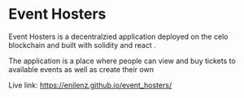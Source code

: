 # Event Hosters

Event Hosters is a decentralzied application deployed on the celo blockchain and built with solidity and react .

The application is a place where people can view and buy tickets to available events as well as create their own

Live link: https://enilenz.github.io/event_hosters/
